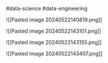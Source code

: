 #data-science #data-engineering 

![[Pasted image 20240522140819.png]]

![[Pasted image 20240522143101.png]]

![[Pasted image 20240522143155.png]]

![[Pasted image 20240522143407.png]]